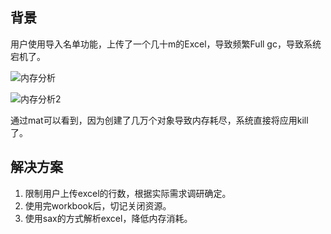 **背景**
----
用户使用导入名单功能，上传了一个几十m的Excel，导致频繁Full gc，导致系统宕机了。

![内存分析](https://lemontree863.github.io/2018/11/memory_analy.jpg)

![内存分析2](https://lemontree863.github.io/2018/11/memory2.jpeg)

通过mat可以看到，因为创建了几万个对象导致内存耗尽，系统直接将应用kill了。

**解决方案**
---
1. 限制用户上传excel的行数，根据实际需求调研确定。
2. 使用完workbook后，切记关闭资源。
3. 使用sax的方式解析excel，降低内存消耗。
